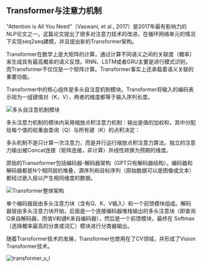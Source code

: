 ## Transformer与注意力机制

"Attention is All You Need"（Vaswani, et al., 2017）是2017年最有影响力的NLP论文之一。这篇论文提出了很多对注意力技术的改进，在循环网络单元的情况下实现seq2seq建模，并且提出新的Transformer架构。

Transformer在数学上是大矩阵的计算，通过计算不同语义之间的关联度（概率）来生成具有最高概率的语义反馈。RNN、LSTM或者GRU主要是进行模式识别，而Transformer不仅仅是一个矩阵计算。Transformer事实上还承载着语义关联的重要功能。

Transformer中的核心组件是多头自注意机制模块。Transformer将输入的编码表示视为一组键值对（K，V），两者的维度都等于输入序列长度。

![多头自注意机制模块](/Users/ling/Project/learn_aigc/pics/attention.webp)

多头注意力机制的模块内采用缩放点积注意力机制：输出是值的加权和，其中分配给每个值的权重由查询（Q）与所有键（K）的点积决定：



多头机制不是只计算一次注意力，而是并行运行缩放点积注意力算法。独立的注意力输出被Concat连接（矩阵连接，非计算）并线性转换为预期的维度。



原始的Transoformer包括编码器-解码器架构（GPT只有解码器结构）。编码器和解码器都是N个相同层的堆叠，源序列和目标序列（原始数据可以是图像或文本）都经过嵌入层以产生相同维度的数据。





![Transformer整体架构](/Users/ling/Project/learn_aigc/pics/transformer.webp)

单个编码器层由多头注意力块（含有Q、K、V输入）和一个前馈模块组成。解码器层由多头注意力块开始，后面是一个连接编码器堆栈输出的多头注意块（即查询Q来自解码器，而值V和键K来自编码器），然后是一个前馈模块，最终在 Softmax（选择概率最高的分类或词汇）模块进行分类器输出。

随着Transformer技术的发展，Transformer也使用在了CV领域，并形成了Vision Transformer技术。

![transformer_v_l](/Users/ling/Project/learn_aigc/pics/transformer_v_l.webp)


